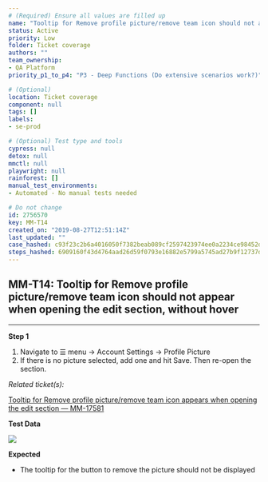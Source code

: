 ```yaml
---
# (Required) Ensure all values are filled up
name: "Tooltip for Remove profile picture/remove team icon should not appear when opening the edit section, without hover"
status: Active
priority: Low
folder: Ticket coverage
authors: ""
team_ownership: 
- QA Platform
priority_p1_to_p4: "P3 - Deep Functions (Do extensive scenarios work?)"

# (Optional)
location: Ticket coverage
component: null
tags: []
labels: 
- se-prod

# (Optional) Test type and tools
cypress: null
detox: null
mmctl: null
playwright: null
rainforest: []
manual_test_environments: 
- Automated - No manual tests needed

# Do not change
id: 2756570
key: MM-T14
created_on: "2019-08-27T12:51:14Z"
last_updated: ""
case_hashed: c93f23c2b6a4016050f7382beab089cf2597423974ee0a2234ce98452d208b57a4302355ecc4f51c0a2b5e0a88c83454
steps_hashed: 6909160f43d4764aad26d59f0793e16882e5799a5745ad27b9f12737d60f27c38593e40019df64e90465ee1c7b38e7a1
---
```


<!-- (Auto-generated) Based on frontmatter's "key" and "name" -->

## MM-T14: Tooltip for Remove profile picture/remove team icon should not appear when opening the edit section, without hover

---

**Step 1**

1. Navigate to ☰ menu → Account Settings → Profile Picture
2. If there is no picture selected, add one and hit Save. Then re-open the section.

_Related ticket(s):_

[Tooltip for Remove profile picture/remove team icon appears when opening the edit section — MM-17581](https://mattermost.atlassian.net/browse/MM-17581)

**Test Data**

![](https://smartbear-tm4j-prod-us-west-2-attachment-rich-text.s3.us-west-2.amazonaws.com/embedded-f3277290f945470c4add5d21ef3dc7ca7b74388fc7152bfb6b99ae58c66a95a8-1566920989921-2019-08-27_11-47-33.png)

**Expected**

- The tooltip for the button to remove the picture should not be displayed
